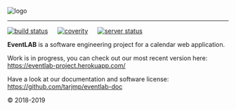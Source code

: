 ![logo](https://raw.githubusercontent.com/tarjmp/eventlab-doc/master/logo/logo-small.png)

---

[![build status](https://travis-ci.org/tarjmp/eventlab.svg?branch=master)](https://travis-ci.org/tarjmp/eventlab/) &emsp;
[![coverity](https://codecov.io/gh/tarjmp/eventlab/branch/master/graph/badge.svg)](https://codecov.io/gh/tarjmp/eventlab) &emsp;
[![server status](https://img.shields.io/uptimerobot/status/m782500393-862ea60fd912a5cdf4ceb536.svg)](https://eventlab-project.herokuapp.com/)

**EventLAB** is a software engineering project for a calendar web application.

Work is in progress, you can check out our most recent version here:
https://eventlab-project.herokuapp.com/

Have a look at our documentation and software license: https://github.com/tarjmp/eventlab-doc

© 2018-2019
